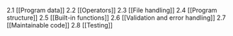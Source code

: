 2.1 [[Program data]]
2.2 [[Operators]]
2.3 [[File handling]]
2.4 [[Program structure]]
2.5 [[Built-in functions]]
2.6 [[Validation and error handling]]
2.7 [[Maintainable code]]
2.8 [[Testing]]